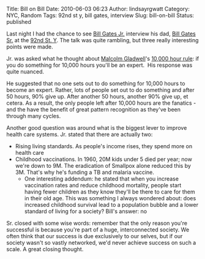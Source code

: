 Title: Bill on Bill
Date: 2010-06-03 06:23
Author: lindsayrgwatt
Category: NYC, Random
Tags: 92nd st y, bill gates, interview
Slug: bill-on-bill
Status: published

Last night I had the chance to see [Bill Gates Jr.](http://en.wikipedia.org/wiki/Bill_Gates) interview his dad, [Bill Gates Sr.](http://en.wikipedia.org/wiki/William_H._Gates,_Sr.) at the [92nd St. Y](http://www.92y.org/). The talk was quite rambling, but three really interesting points were made.

Jr. was asked what he thought about [Malcolm Gladwell](http://en.wikipedia.org/wiki/Malcolm_Gladwell)'s [10,000 hour rule](http://en.wikipedia.org/wiki/Outliers_(book)): if you do something for 10,000 hours you'll be an expert.  His response was quite nuanced.

He suggested that no one sets out to do something for 10,000 hours to become an expert. Rather, lots of people set out to do something and after 50 hours, 90% give up. After another 50 hours, another 90% give up, et cetera. As a result, the only people left after 10,000 hours are the fanatics - and the have the benefit of great pattern recognition as they've been through many cycles.

Another good question was around what is the biggest lever to improve health care systems. Jr. stated that there are actually two:

- Rising living standards. As people's income rises, they spend more on health care
- Childhood vaccinations. In 1960, 20M kids under 5 died per year; now we're down to 9M. The eradication of Smallpox alone reduced this by 3M. That's why he's funding a TB and malaria vaccine.
  - One interesting addendum: he stated that when you increase vaccination rates and reduce childhood mortality, people start having fewer children as they know they'll be there to care for them in their old age. This was something I always wondered about: does increased childhood survival lead to a population bubble and a lower standard of living for a society? Bill's answer: no

Sr. closed with some wise words: remember that the only reason you're successful is because you're part of a huge, interconnected society. We often think that our success is due exclusively to our selves, but if our society wasn't so vastly networked, we'd never achieve success on such a scale. A great closing thought.
